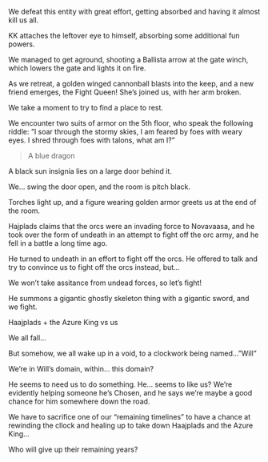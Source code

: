 We defeat this entity with great effort, getting absorbed and having it almost kill us all.

KK attaches the leftover eye to himself, absorbing some additional fun powers.

We managed to get aground, shooting a Ballista arrow at the gate winch, which lowers the gate and lights it on fire.

As we retreat, a golden winged cannonball blasts into the keep, and a new friend emerges, the Fight Queen! She’s joined us, with her arm broken.

We take a moment to try to find a place to rest.

We encounter two suits of armor on the 5th floor, who speak the following riddle: ”I soar through the stormy skies, I am feared by foes with weary eyes. I shred through foes with talons, what am I?”

> A blue dragon

A black sun insignia lies on a large door behind it.

We… swing the door open, and the room is pitch black.

Torches light up, and a figure wearing golden armor greets us at the end of the room.

Hajplads claims that the orcs were an invading force to Novavaasa, and he took over the form of undeath in an attempt to fight off the orc army, and he fell in a battle a long time ago.

He turned to undeath in an effort to fight off the orcs. He offered to talk and try to convince us to fight off the orcs instead, but…

We won’t take assitance from undead forces, so let’s fight!

He summons a gigantic ghostly skeleton thing with a gigantic sword, and we fight.

Haajplads + the Azure King vs us

We all fall…

But somehow, we all wake up in a void, to a clockwork being named…”Will”

We’re in Will’s domain, within… this domain?

He seems to need us to do something. He… seems to like us? We’re evidently helping someone he’s Chosen, and he says we’re maybe a good chance for him somewhere down the road.

We have to sacrifice one of our “remaining timelines” to have a chance at rewinding the cllock and healing up to take down Haajplads and the Azure King…

Who will give up their remaining years?